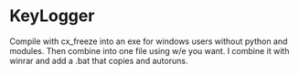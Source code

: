 # KeyLogger
 Compile with cx_freeze into an exe for windows users without python and modules.
 Then combine into one file using w/e you want.
 I combine it with winrar and add a .bat that copies and autoruns.
